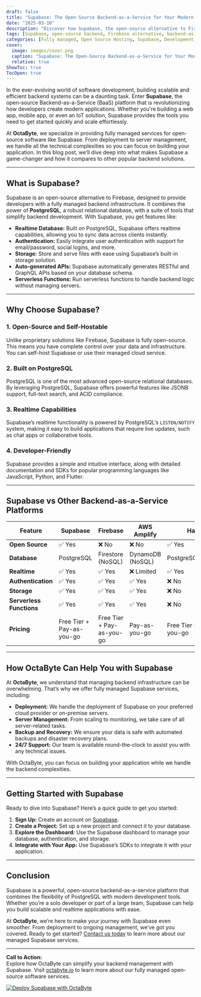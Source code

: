 ```yaml
---
draft: false
title: "Supabase: The Open-Source Backend-as-a-Service for Your Modern Applications"
date: "2025-03-10"
description: "Discover how Supabase, the open-source alternative to Firebase, empowers developers to build modern applications with ease. Learn about its features, benefits, and how it compares to other backend-as-a-service platforms."
tags: [Supabase, open-source backend, Firebase alternative, backend-as-a-service, modern applications, Supabase vs Firebase, Supabase features, managed backend services, OctaByte, open-source software]
categories: [Fully managed, Open Source Hosting, Supabase, Development, Backend As A Service]
cover:
  image: images/cover.png
  caption: "Supabase: The Open-Source Backend-as-a-Service for Your Modern Applications"
  relative: true
ShowToc: true
TocOpen: true
---
```



In the ever-evolving world of software development, building scalable and efficient backend systems can be a daunting task. Enter **Supabase**, the open-source Backend-as-a-Service (BaaS) platform that is revolutionizing how developers create modern applications. Whether you're building a web app, mobile app, or even an IoT solution, Supabase provides the tools you need to get started quickly and scale effortlessly.

At **OctaByte**, we specialize in providing fully managed services for open-source software like Supabase. From deployment to server management, we handle all the technical complexities so you can focus on building your application. In this blog post, we’ll dive deep into what makes Supabase a game-changer and how it compares to other popular backend solutions.

---

## What is Supabase?

Supabase is an open-source alternative to Firebase, designed to provide developers with a fully managed backend infrastructure. It combines the power of **PostgreSQL**, a robust relational database, with a suite of tools that simplify backend development. With Supabase, you get features like:

- **Realtime Database:** Built on PostgreSQL, Supabase offers realtime capabilities, allowing you to sync data across clients instantly.
- **Authentication:** Easily integrate user authentication with support for email/password, social logins, and more.
- **Storage:** Store and serve files with ease using Supabase’s built-in storage solution.
- **Auto-generated APIs:** Supabase automatically generates RESTful and GraphQL APIs based on your database schema.
- **Serverless Functions:** Run serverless functions to handle backend logic without managing servers.

---

## Why Choose Supabase?

### 1. **Open-Source and Self-Hostable**
Unlike proprietary solutions like Firebase, Supabase is fully open-source. This means you have complete control over your data and infrastructure. You can self-host Supabase or use their managed cloud service.

### 2. **Built on PostgreSQL**
PostgreSQL is one of the most advanced open-source relational databases. By leveraging PostgreSQL, Supabase offers powerful features like JSONB support, full-text search, and ACID compliance.

### 3. **Realtime Capabilities**
Supabase’s realtime functionality is powered by PostgreSQL’s `LISTEN/NOTIFY` system, making it easy to build applications that require live updates, such as chat apps or collaborative tools.

### 4. **Developer-Friendly**
Supabase provides a simple and intuitive interface, along with detailed documentation and SDKs for popular programming languages like JavaScript, Python, and Flutter.

---

## Supabase vs Other Backend-as-a-Service Platforms

| Feature                | Supabase               | Firebase               | AWS Amplify            | Hasura                 |
|------------------------|------------------------|------------------------|------------------------|------------------------|
| **Open Source**         | ✅ Yes                 | ❌ No                  | ❌ No                  | ✅ Yes                 |
| **Database**            | PostgreSQL             | Firestore (NoSQL)      | DynamoDB (NoSQL)       | PostgreSQL/GraphQL     |
| **Realtime**            | ✅ Yes                 | ✅ Yes                 | ❌ Limited             | ✅ Yes                 |
| **Authentication**      | ✅ Yes                 | ✅ Yes                 | ✅ Yes                 | ❌ No                  |
| **Storage**             | ✅ Yes                 | ✅ Yes                 | ✅ Yes                 | ❌ No                  |
| **Serverless Functions**| ✅ Yes                 | ✅ Yes                 | ✅ Yes                 | ❌ No                  |
| **Pricing**             | Free Tier + Pay-as-you-go | Free Tier + Pay-as-you-go | Pay-as-you-go         | Free Tier + Pay-as-you-go |

---

## How OctaByte Can Help You with Supabase

At **OctaByte**, we understand that managing backend infrastructure can be overwhelming. That’s why we offer fully managed Supabase services, including:

- **Deployment:** We handle the deployment of Supabase on your preferred cloud provider or on-premise servers.
- **Server Management:** From scaling to monitoring, we take care of all server-related tasks.
- **Backup and Recovery:** We ensure your data is safe with automated backups and disaster recovery plans.
- **24/7 Support:** Our team is available round-the-clock to assist you with any technical issues.

With OctaByte, you can focus on building your application while we handle the backend complexities.

---

## Getting Started with Supabase

Ready to dive into Supabase? Here’s a quick guide to get you started:

1. **Sign Up:** Create an account on [Supabase](https://supabase.io).
2. **Create a Project:** Set up a new project and connect it to your database.
3. **Explore the Dashboard:** Use the Supabase dashboard to manage your database, authentication, and storage.
4. **Integrate with Your App:** Use Supabase’s SDKs to integrate it with your application.

---

## Conclusion

Supabase is a powerful, open-source backend-as-a-service platform that combines the flexibility of PostgreSQL with modern development tools. Whether you’re a solo developer or part of a large team, Supabase can help you build scalable and realtime applications with ease.

At **OctaByte**, we’re here to make your journey with Supabase even smoother. From deployment to ongoing management, we’ve got you covered. Ready to get started? [Contact us today](https://octabyte.io) to learn more about our managed Supabase services.

---

**Call to Action:**  
Explore how OctaByte can simplify your backend management with Supabase. Visit [octabyte.io](https://octabyte.io) to learn more about our fully managed open-source software services.

[![Deploy Supabase with OctaByte](/images/deploy-on-octabyte.png)](https://octabyte.io/fully-managed-open-source-services/development/backend-as-a-service/supabase)